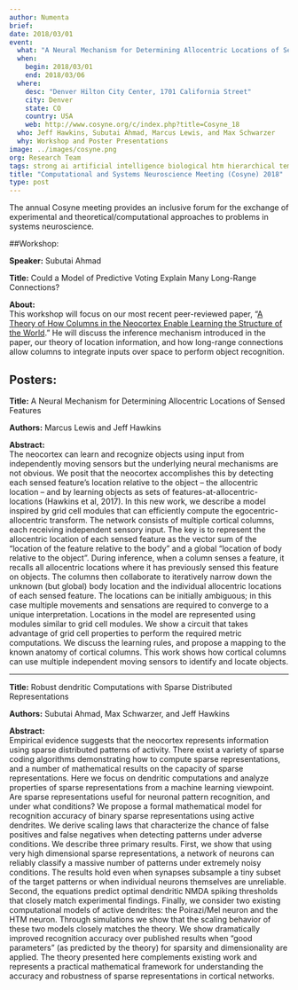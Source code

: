 ```yaml
---
author: Numenta
brief:
date: 2018/03/01
event:
  what: "A Neural Mechanism for Determining Allocentric Locations of Sensed Features, Robust dendritic Computations with Sparse Distributed Representations"
  when:
    begin: 2018/03/01
    end: 2018/03/06
  where:
    desc: "Denver Hilton City Center, 1701 California Street"
    city: Denver
    state: CO
    country: USA
    web: http://www.cosyne.org/c/index.php?title=Cosyne_18
  who: Jeff Hawkins, Subutai Ahmad, Marcus Lewis, and Max Schwarzer
  why: Workshop and Poster Presentations
image: ../images/cosyne.png
org: Research Team
tags: strong ai artificial intelligence biological htm hierarchical temporal memory computing brain neuroscience
title: "Computational and Systems Neuroscience Meeting (Cosyne) 2018"
type: post
---
```

The annual Cosyne meeting provides an inclusive forum for the exchange of experimental and theoretical/computational approaches to problems in systems neuroscience.

##Workshop:

**Speaker:** Subutai Ahmad

**Title:** Could a Model of Predictive Voting Explain Many Long-Range Connections?

**About:** <br/>
This workshop will focus on our most recent peer-reviewed paper, “[A Theory of How Columns in the Neocortex Enable Learning the Structure of the World](https://numenta.com/resources/papers/a-theory-of-how-columns-in-the-neocortex-enable-learning-the-structure-of-the-world/).” He will discuss the inference mechanism introduced in the paper, our theory of location information, and how long-range connections allow columns to integrate inputs over space to perform object recognition.

## Posters:

**Title:** A Neural Mechanism for Determining Allocentric Locations of Sensed Features

**Authors:** Marcus Lewis and Jeff Hawkins 

**Abstract:** <br/>
The neocortex can learn and recognize objects using input from independently moving sensors but the underlying neural mechanisms are not obvious. We posit that the neocortex accomplishes this by detecting each sensed feature’s location relative to the object – the allocentric location – and by learning objects as sets of features-at-allocentric-locations (Hawkins et al, 2017). In this new work, we describe a model inspired by grid cell modules that can efficiently compute the egocentric-allocentric transform. The network consists of multiple cortical columns, each receiving independent sensory input. The key is to represent the allocentric location of each sensed feature as the vector sum of the “location of the feature relative to the body” and a global “location of body relative to the object”. During inference, when a column senses a feature, it recalls all allocentric locations where it has previously sensed this feature on objects. The columns then collaborate to iteratively narrow down the unknown (but global) body location and the individual allocentric locations of each sensed feature. The locations can be initially ambiguous; in this case multiple movements and sensations are required to converge to a unique interpretation. Locations in the model are represented using modules similar to grid cell modules. We show a circuit that takes advantage of grid cell properties to perform the required metric computations. We discuss the learning rules, and propose a mapping to the known anatomy of cortical columns. This work shows how cortical columns can use multiple independent moving sensors to identify and locate objects.

<hr>

**Title:** Robust dendritic Computations with Sparse Distributed Representations

**Authors:** Subutai Ahmad, Max Schwarzer, and Jeff Hawkins

**Abstract:** <br/>
Empirical evidence suggests that the neocortex represents information using sparse distributed patterns of activity. There exist a variety of sparse coding algorithms demonstrating how to compute sparse representations, and a number of mathematical results on the capacity of sparse representations. Here we focus on dendritic computations and analyze properties of sparse representations from a machine learning viewpoint. Are sparse representations useful for neuronal pattern recognition, and under what conditions? We propose a formal mathematical model for recognition accuracy of binary sparse representations using active dendrites. We derive scaling laws that characterize the chance of false positives and false negatives when detecting patterns under adverse conditions. We describe three primary results. First, we show that using very high dimensional sparse representations, a network of neurons can reliably classify a massive number of patterns under extremely noisy conditions. The results hold even when synapses subsample a tiny subset of the target patterns or when individual neurons themselves are unreliable.  Second, the equations predict optimal dendritic NMDA spiking thresholds that closely match experimental findings. Finally, we consider two existing computational models of active dendrites: the Poirazi/Mel neuron and the HTM neuron. Through simulations we show that the scaling behavior of these two models closely matches the theory. We show dramatically improved recognition accuracy over published results when “good parameters” (as predicted by the theory) for sparsity and dimensionality are applied. The theory presented here complements existing work and represents a practical mathematical framework for understanding the accuracy and robustness of sparse representations in cortical networks.
